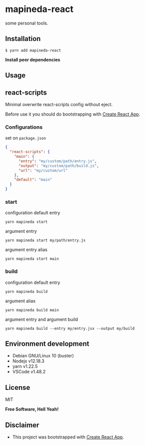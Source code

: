 # mapineda-react

some personal tools.

## Installation

`$ yarn add mapineda-react`

**Install peer dependencies**

## Usage

## react-scripts

Minimal overwrite react-scripts config without eject.

Before use it you should do bootstrapping with [Create React App](https://github.com/facebook/create-react-app).

### Configurations

set on `package.json`

```json
{
  "react-scripts": {
    "main": {
      "entry": "my/custom/path/entry.js",
      "output": "my/custom/path/build.js",
      "url": "my/custom/url"
    },
    "default": "main"
  }
}
```

### start

configuration default entry

```shell
yarn mapineda start
```

argument entry

```shell
yarn mapineda start my/path/entry.js
```

argument entry alias

```shell
yarn mapineda start main
```

### build

configuration default entry

```shell
yarn mapineda build
```

argument alias

```shell
yarn mapineda build main
```

argument entry and argument build

```shell
yarn mapineda build --entry my/entry.jsx --output my/build
```

## Environment development

- Debian GNU/Linux 10 (buster)
- Nodejs v12.18.3
- yarn v1.22.5
- VSCode v1.48.2

## License

MIT

**Free Software, Hell Yeah!**

## Disclaimer

- This project was bootstrapped with [Create React App](https://github.com/facebook/create-react-app).
